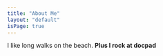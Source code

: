 ```yaml
---
title: "About Me"
layout: "default"
isPage: true
---
```


I like long walks on the beach. **Plus I rock at docpad**
